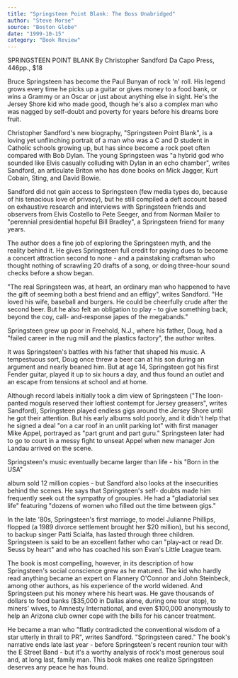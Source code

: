 ```yaml
---
title: "Springsteen Point Blank: The Boss Unabridged"
author: "Steve Morse"
source: "Boston Globe"
date: "1999-10-15"
category: "Book Review"
---
```


SPRINGSTEEN POINT BLANK By Christopher Sandford Da Capo Press, 446pp., $18

Bruce Springsteen has become the Paul Bunyan of rock 'n' roll. His legend grows every time he picks up a guitar or gives money to a food bank, or wins a Grammy or an Oscar or just about anything else in sight. He's the Jersey Shore kid who made good, though he's also a complex man who was nagged by self-doubt and poverty for years before his dreams bore fruit.

Christopher Sandford's new biography, "Springsteen Point Blank", is a loving yet unflinching portrait of a man who was a C and D student in Catholic schools growing up, but has since become a rock poet often compared with Bob Dylan. The young Springsteen was "a hybrid god who sounded like Elvis casually colluding with Dylan in an echo chamber", writes Sandford, an articulate Briton who has done books on Mick Jagger, Kurt Cobain, Sting, and David Bowie.

Sandford did not gain access to Springsteen (few media types do, because of his tenacious love of privacy), but he still compiled a deft account based on exhaustive research and interviews with Springsteen friends and observers from Elvis Costello to Pete Seeger, and from Norman Mailer to "perennial presidential hopeful Bill Bradley", a Springsteen friend for many years.

The author does a fine job of exploring the Springsteen myth, and the reality behind it. He gives Springsteen full credit for paying dues to become a concert attraction second to none - and a painstaking craftsman who thought nothing of scrawling 20 drafts of a song, or doing three-hour sound checks before a show began.

"The real Springsteen was, at heart, an ordinary man who happened to have the gift of seeming both a best friend and an effigy", writes Sandford. "He loved his wife, baseball and burgers. He could be cheerfully crude after the second beer. But he also felt an obligation to play - to give something back, beyond the coy, call- and-response japes of the megabands."

Springsteen grew up poor in Freehold, N.J., where his father, Doug, had a "failed career in the rug mill and the plastics factory", the author writes.

It was Springsteen's battles with his father that shaped his music. A tempestuous sort, Doug once threw a beer can at his son during an argument and nearly beaned him. But at age 14, Springsteen got his first Fender guitar, played it up to six hours a day, and thus found an outlet and an escape from tensions at school and at home.

Although record labels initially took a dim view of Springsteen ("The loon- panted moguls reserved their loftiest contempt for Jersey greasers", writes Sandford), Springsteen played endless gigs around the Jersey Shore until he got their attention. But his early albums sold poorly, and it didn't help that he signed a deal "on a car roof in an unlit parking lot" with first manager Mike Appel, portrayed as "part grunt and part guru." Springsteen later had to go to court in a messy fight to unseat Appel when new manager Jon Landau arrived on the scene.

Springsteen's music eventually became larger than life - his "Born in the USA"

album sold 12 million copies - but Sandford also looks at the insecurities behind the scenes. He says that Springsteen's self- doubts made him frequently seek out the sympathy of groupies. He had a "gladiatorial sex life" featuring "dozens of women who filled out the time between gigs."

In the late '80s, Springsteen's first marriage, to model Julianne Phillips, flopped (a 1989 divorce settlement brought her $20 million), but his second, to backup singer Patti Scialfa, has lasted through three children. Springsteen is said to be an excellent father who can "play-act or read Dr. Seuss by heart" and who has coached his son Evan's Little League team.

The book is most compelling, however, in its description of how Springsteen's social conscience grew as he matured. The kid who hardly read anything became an expert on Flannery O'Connor and John Steinbeck, among other authors, as his experience of the world widened. And Springsteen put his money where his heart was. He gave thousands of dollars to food banks ($35,000 in Dallas alone, during one tour stop), to miners' wives, to Amnesty International, and even $100,000 anonymously to help an Arizona club owner cope with the bills for his cancer treatment.

He became a man who "flatly contradicted the conventional wisdom of a star utterly in thrall to PR", writes Sandford. "Springsteen cared." The book's narrative ends late last year - before Springsteen's recent reunion tour with the E Street Band - but it's a worthy analysis of rock's most generous soul and, at long last, family man. This book makes one realize Springsteen deserves any peace he has found.
